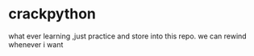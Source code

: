 # crackpython

what ever learning ,just practice and store into this repo.
we can rewind whenever i want
